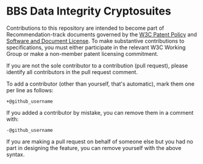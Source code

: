 # BBS Data Integrity Cryptosuites

Contributions to this repository are intended to become part of
Recommendation-track documents governed by the [W3C Patent
Policy](https://www.w3.org/Consortium/Patent-Policy-20040205/) and [Software and
Document License](https://www.w3.org/Consortium/Legal/copyright-software). To
make substantive contributions to specifications, you must either participate in
the relevant W3C Working Group or make a non-member patent licensing commitment.

If you are not the sole contributor to a contribution (pull request), please
identify all contributors in the pull request comment.

To add a contributor (other than yourself, that's automatic), mark them one per
line as follows:

```
+@github_username
```

If you added a contributor by mistake, you can remove them in a comment with:

```
-@github_username
```

If you are making a pull request on behalf of someone else but you had no part
in designing the feature, you can remove yourself with the above syntax.

